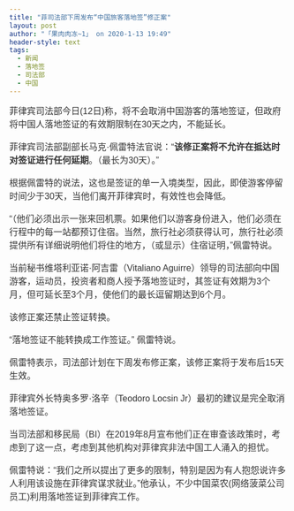 ```yaml
---
title: "菲司法部下周发布“中国旅客落地签”修正案"
layout: post
author: "「果肉肉冻~1」 on 2020-1-13 19:49"
header-style: text
tags:
  - 新闻
  - 落地签
  - 司法部
  - 中国
---
```


<head></head>
<body>
 <div align="left"> 
  <font style="color:rgb(51, 51, 51)"><font face="微软雅黑, Tahoma, Helvetica, Arial, 宋体, sans-serif"><font style="font-size:16px">菲律宾司法部今日(12日)称，将不会取消中国游客的落地签证，但政府将中国人落地签证的有效期限制在30天之内，不能延长。</font></font></font> 
 </div>
 <br> 
 <div align="left"> 
  <font style="color:rgb(51, 51, 51)"><font face="微软雅黑, Tahoma, Helvetica, Arial, 宋体, sans-serif"><font style="font-size:16px">菲律宾司法部副部长马克·佩雷特法官说：“<strong>该修正案将不允许在抵达时对签证进行任何延期</strong>。（最长为30天）。”</font></font></font> 
 </div>
 <br> 
 <div align="left"> 
  <font style="color:rgb(51, 51, 51)"><font face="微软雅黑, Tahoma, Helvetica, Arial, 宋体, sans-serif"><font style="font-size:16px">根据佩雷特的说法，这也是签证的单一入境类型，因此，即使游客停留时间少于30天，当他们离开菲律宾时，有效性也会降低。</font></font></font> 
 </div>
 <br> 
 <div align="left"> 
  <font style="color:rgb(51, 51, 51)"><font face="微软雅黑, Tahoma, Helvetica, Arial, 宋体, sans-serif"><font style="font-size:16px">“（他们必须出示一张来回机票。如果他们以游客身份进入，他们必须在行程中的每一站都预订住宿。当然，旅行社必须获得认可，旅行社必须提供所有详细说明他们将住的地方，（或显示）住宿证明，”佩雷特说。</font></font></font> 
 </div>
 <br> 
 <div align="left"> 
  <font style="color:rgb(51, 51, 51)"><font face="微软雅黑, Tahoma, Helvetica, Arial, 宋体, sans-serif"><font style="font-size:16px">当前秘书维塔利亚诺·阿吉雷（Vitaliano Aguirre）领导的司法部向中国游客，运动员，投资者和商人授予落地签证时，其签证有效期为3个月，但可延长至3个月，使他们的最长逗留期达到6个月。</font></font></font> 
 </div>
 <br> 
 <div align="left"> 
  <font style="color:rgb(51, 51, 51)"><font face="微软雅黑, Tahoma, Helvetica, Arial, 宋体, sans-serif"><font style="font-size:16px">该修正案还禁止签证转换。</font></font></font> 
 </div>
 <br> 
 <div align="left"> 
  <font style="color:rgb(51, 51, 51)"><font face="微软雅黑, Tahoma, Helvetica, Arial, 宋体, sans-serif"><font style="font-size:16px">“落地签证不能转换成工作签证。” 佩雷特说。</font></font></font> 
 </div>
 <br> 
 <div align="left"> 
  <font style="color:rgb(51, 51, 51)"><font face="微软雅黑, Tahoma, Helvetica, Arial, 宋体, sans-serif"><font style="font-size:16px">佩雷特表示，司法部计划在下周发布修正案，该修正案将于发布后15天生效。</font></font></font> 
 </div>
 <br> 
 <div align="left"> 
  <font style="color:rgb(51, 51, 51)"><font face="微软雅黑, Tahoma, Helvetica, Arial, 宋体, sans-serif"><font style="font-size:16px">菲律宾外长特奥多罗·洛辛（Teodoro Locsin Jr）最初的建议是完全取消落地签证。</font></font></font> 
 </div>
 <br> 
 <div align="left"> 
  <font style="color:rgb(51, 51, 51)"><font face="微软雅黑, Tahoma, Helvetica, Arial, 宋体, sans-serif"><font style="font-size:16px">当司法部和移民局（BI）在2019年8月宣布他们正在审查该政策时，考虑到了这一点，考虑到其他机构对菲律宾非法中国工人涌入的担忧。</font></font></font> 
 </div>
 <br> 
 <div align="left"> 
  <font style="color:rgb(51, 51, 51)"><font face="微软雅黑, Tahoma, Helvetica, Arial, 宋体, sans-serif"><font style="font-size:16px">佩雷特说：“我们之所以提出了更多的限制，特别是因为有人抱怨说许多人利用该设施在菲律宾谋求就业。”他承认，不少中国菜农(网络菠菜公司员工)利用落地签证到菲律宾工作。</font></font></font> 
 </div>
 <br>
</body>


